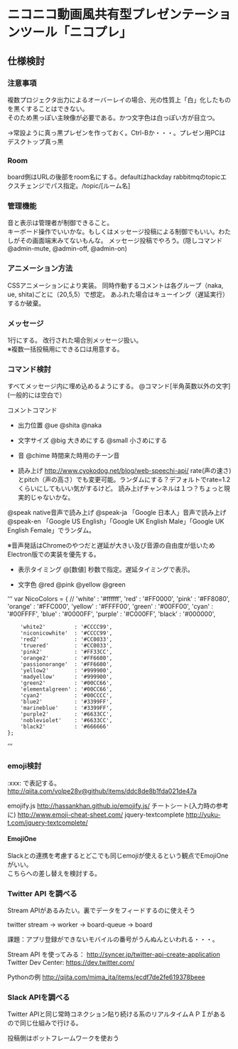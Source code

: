 

# ニコニコ動画風共有型プレゼンテーションツール「ニコプレ」


## 仕様検討

### 注意事項
複数プロジェクタ出力によるオーバーレイの場合、光の性質上「白」化したものを黒くすることはできない。  
そのため黒っぽい主映像が必要である。かつ文字色は白っぽい方が目立つ。

→常設ように真っ黒プレゼンを作っておく。Ctrl-Bか・・・。プレゼン用PCはデスクトップ真っ黒

### Room
board側はURLの後部をroom名にする。defaultはhackday
rabbitmqのtopicエクスチェンジでパス指定。/topic/[ルーム名]

### 管理機能
音と表示は管理者が制御できること。  
キーボード操作でいいかな。もしくはメッセージ投稿による制御でもいい。わたしがその画面端末みてないもんな。
メッセージ投稿でやろう。(隠しコマンド@admin-mute, @admin-off, @admin-on)


### アニメーション方法
CSSアニメーションにより実装。
同時作動するコメントは各グループ（naka, ue, shita)ごとに（20,5,5）で想定。
あふれた場合はキューイング（遅延実行）するか破棄。


### メッセージ
1行にする。
改行された場合別メッセージ扱い。  
※複数一括投稿用にできる口は用意する。

### コマンド検討
すべてメッセージ内に埋め込めるようにする。
@コマンド[半角英数以外の文字](一般的には空白で）

コメントコマンド
- 出力位置
@ue
@shita
@naka

- 文字サイズ
@big 大きめにする
@small 小さめにする

- 音
@chime 時間来た時用のチーン音

- 読み上げ
http://www.cyokodog.net/blog/web-speechi-api/
rate(声の速さ)とpitch（声の高さ）でも変更可能。ランダムにする？デフォルトでrate=1.2くらいにしてもいい気がするけど。
読み上げチャンネルは１つ？ちょっと現実的じゃないかな。

@speak native音声で読み上げ
@speak-ja 「Google 日本人」音声で読み上げ
@speak-en 「Google US English」「Google UK English Male」「Google UK English Female」でランダム。

※音声発話はChromeのやつだと遅延が大きい及び音源の自由度が低いためElectron版での実装を優先する。


- 表示タイミング
@[数値] 秒数で指定。遅延タイミングで表示。

- 文字色
@red
@pink
@yellow
@green

‘‘‘
	var NicoColors = {
//		'white'  : '#ffffff',
		'red'    : '#FF0000',
		'pink'   : '#FF8080',
		'orange' : '#FFC000',
		'yellow' : '#FFFF00',
		'green'  : '#00FF00',
		'cyan'   : '#00FFFF',
		'blue'   : '#0000FF',
		'purple' : '#C000FF',
		'black'  : '#000000',

		'white2'         : '#CCCC99',
		'niconicowhite'  : '#CCCC99',
		'red2'           : '#CC0033',
		'truered'        : '#CC0033',
		'pink2'          : '#FF33CC',
		'orange2'        : '#FF6600',
		'passionorange'  : '#FF6600',
		'yellow2'        : '#999900',
		'madyellow'      : '#999900',
		'green2'         : '#00CC66',
		'elementalgreen' : '#00CC66',
		'cyan2'          : '#00CCCC',
		'blue2'          : '#3399FF',
		'marineblue'     : '#3399FF',
		'purple2'        : '#6633CC',
		'nobleviolet'    : '#6633CC',
		'black2'         : '#666666'
	};
‘‘‘


### emoji検討
:xxx: で表記する。
http://qiita.com/volpe28v@github/items/ddc8de8b1fda021de47a

emojify.js
http://hassankhan.github.io/emojify.js/
チートシート(入力時の参考に)
http://www.emoji-cheat-sheet.com/
jquery-textcomplete
http://yuku-t.com/jquery-textcomplete/

#### EmojiOne

Slackとの連携を考慮するとどこでも同じemojiが使えるという観点でEmojiOneがいい。  
こちらへの差し替えを検討する。

### Twitter API を調べる

Stream APIがあるみたい。裏でデータをフィードするのに使えそう

twitter stream -> worker -> board-queue -> board

課題：アプリ登録ができないモバイルの番号がうんぬんといわれる・・・。

Stream API を使ってみる： http://syncer.jp/twitter-api-create-application
Twitter Dev Center: https://dev.twitter.com/

Pythonの例
http://qiita.com/mima_ita/items/ecdf7de2fe619378beee


### Slack APIを調べる

Twitter APIと同じ常時コネクション貼り続ける系のリアルタイムＡＰＩがあるので同じ仕組みで行ける。

投稿側はボットフレームワークを使おう



